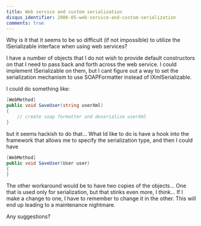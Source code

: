 ```yaml
---
title: Web service and custom serialization
disqus_identifier: 2006-05-web-service-and-custom-serialization
comments: true
---
```


Why is it that it seems to be so difficult (if not impossible) to utilize the ISerializable interface when using web services?

I have a number of objects that I do not wish to provide default constructors on that I need to pass back and forth across the web service. I could implement ISerializable on them, but I cant figure out a way to set the serialization mechanism to use SOAPFormatter instead of IXmlSerializable.

I could do something like:

``` csharp
[WebMethod]
public void SaveUser(string userXml)
{
    // create soap formatter and deserialize userXml
}
```

but it seems hackish to do that... What Id like to do is have a hook into the framework that allows me to specify the serialization type, and then I could have

``` csharp
[WebMethod]
public void SaveUser(User user)
{
}
```

The other workaround would be to have two copies of the objects... One that is used only for serialization, but that stinks even more, I think... If I make a change to one, I have to remember to change it in the other. This will end up leading to a maintenance nightmare.

Any suggestions?
